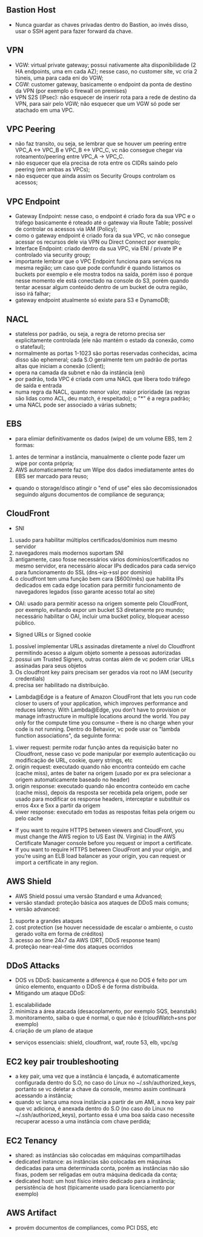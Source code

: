 Bastion Host
-------------

- Nunca guardar as chaves privadas dentro do Bastion, ao invés disso, usar o SSH agent para fazer forward da chave.

VPN
-----

- VGW: virtual private gateway; possui nativamente alta disponibilidade (2 HA endpoints, uma em cada AZ); nesse caso, no customer site, vc cria 2 túneis, uma para cada eni do VGW;
- CGW: customer gateway, basicamente o endpoint da ponta de destino da VPN (por exemplo o firewall on premises)
- VPN S2S (IPsec): não esquecer de inserir rota para a rede de destino da VPN, para sair pelo VGW; não esquecer que um VGW só pode ser atachado em uma VPC.

VPC Peering
-------------

- não faz transito, ou seja, se lembrar que se houver um peering entre VPC_A <-> VPC_B e VPC_B <-> VPC_C, vc não consegue chegar via roteamento/peering entre VPC_A -> VPC_C.
- não esquecer que ela precisa de rota entre os CIDRs saindo pelo peering (em ambas as VPCs);
- não esquecer que ainda assim os Security Groups controlam os acessos;

VPC Endpoint
-------------

- Gateway Endpoint: nesse caso, o endpoint é criado fora da sua VPC e o tráfego basicamente é roteado até o gateway via Route Table; possível de controlar os acessos via IAM (Policy);
- como o gateway endpoint é criado fora da sua VPC, vc não consegue acessar os recursos dele via VPN ou Direct Connect por exemplo;
- Interface Endpoint: criado dentro da sua VPC, via ENI / private IP e controlado via security group;
- importante lembrar que o VPC Endpoint funciona para serviços na mesma região; um caso que pode confundir é quando listamos os buckets por exemplo e ele mostra todos na saída, porém isso é porque nesse momento ele está conectado na console do S3, porém quando tentar acessar algum conteúdo dentro de um bucket de outra região, isso irá falhar;
- gateway endpoint atualmente só existe para S3 e DynamoDB;

NACL
------

- stateless por padrão, ou seja, a regra de retorno precisa ser explicitamente controlada (ele não mantém o estado da conexão, como o statefaul);
- normalmente as portas 1-1023 são portas reservadas conhecidas, acima disso são ephemeral; cada S.O geralmente tem um padrão de portas altas que iniciam a conexão (client);
- opera na camada da subnet e não da instância (eni)
- por padrão, toda VPC é criada com uma NACL que libera todo tráfego de saída e entrada
- numa regra da NACL, quanto menor valor, maior prioridade (as regras são lidas como ACL, deu match, é respeitado); o "*" é a regra padrão;
- uma NACL pode ser associado a várias subnets;

EBS
-----

- para elimiar definitivamente os dados (wipe) de um volume EBS, tem 2 formas:
1. antes de terminar a instância, manualmente o cliente pode fazer um wipe por conta própria;
2. AWS automaticamente faz um Wipe dos dados imediatamente antes do EBS ser marcado para reuso;
- quando o storage/disco atingir o "end of use" eles são decomissionados seguindo alguns documentos de compliance de segurança;

CloudFront
-----------

- SNI
1. usado para  habilitar múltiplos certificados/domínios num mesmo servidor
2. navegadores mais modernos suportam SNI
3. antigamente, caso fosse necessários vários domínios/certificados no mesmo servidor, era necessário alocar IPs dedicados para cada serviço para funcionamento do SSL (dns->ip->ssl por domínio)
5. o cloudfront tem uma função bem cara ($600/mês) que habilita IPs dedicados em cada edge location para permitir funcionamento de navegadores legados (isso garante acesso total ao site)

- OAI: usado para permitir acesso na origem somente pelo CloudFront, por exemplo, evitando expor um bucket S3 diretamente pro mundo; necessário habilitar o OAI, incluir uma bucket policy, bloquear acesso público.

- Signed URLs or Signed cookie
1. possível implementar URLs assinadas diretamente a nível do Cloudfront permitindo acesso a algum objeto somente a pessoas autorizadas
2. possui um Trusted Signers, outras contas além de vc podem criar URLs assinadas para seus objetos
3. Os cloudfront key pairs precisam ser gerados via root no IAM (security credentials)
4. precisa ser habilitado na distribuição.

- Lambda@Edge is a feature of Amazon CloudFront that lets you run code closer to users of your application, which improves performance and reduces latency. With Lambda@Edge, you don’t have to provision or manage infrastructure in multiple locations around the world. You pay only for the compute time you consume – there is no charge when your code is not running. Dentro do Behavior, vc pode usar os "lambda function associations", da seguinte forma:
1. viwer request: permite rodar função antes da requisição bater no Cloudfront, nesse caso vc pode manipular por exemplo autenticação ou modificação de URL, cookie, query strings, etc
2. origin request: executado quando não encontra conteúdo em cache (cache miss), antes de bater na origem (usado por ex pra selecionar a origem automaticamente baseado no header)
3. origin response: executado quando não encontra conteúdo em cache (cache miss), depois da resposta ser recebida pela origem, pode ser usado para modificar os response headers, interceptar e substituir os erros 4xx e 5xx a partir da origem
4. viwer response: executado em todas as respostas feitas pela origem ou pelo cache

- If you want to require HTTPS between viewers and CloudFront, you must change the AWS region to US East (N. Virginia) in the AWS Certificate Manager console before you request or import a certificate.
- If you want to require HTTPS between CloudFront and your origin, and you’re using an ELB load balancer as your origin, you can request or import a certificate in any region.


AWS Shield
------------

- AWS Shield possui uma versão Standard e uma Advanced;
- versão standad: proteção básica aos ataques de DDoS mais comuns;
- versão advanced:
1. suporte a grandes ataques 
2. cost protection (se houver necessidade de escalar o ambiente, o custo gerado volta em forma de créditos)
3. acesso ao time 24x7 da AWS (DRT, DDoS response team)
4. proteção near-real-time dos ataques ocorridos

DDoS Attacks
-------------

- DOS vs DDoS: basicamente a diferença é que no DOS é feito por um único elemento, enquanto o DDoS é de forma distribuída.
- Mitigando um ataque DDoS:
1. escalabilidade
2. minimiza a área atacada (desacoplamento, por exemplo SQS, beanstalk)
3. monitoramento, saiba o que é normal, o que não é (cloudWatch+sns por exemplo)
4. criação de um plano de ataque
- serviços essenciais: shield, cloudfront, waf, route 53, elb, vpc/sg

EC2 key pair troubleshooting
-----------------------------

- a key pair, uma vez que a instância é lançada, é automaticamente configurada dentro do S.O, no caso do Linux no ~/.ssh/authorized_keys, portanto se vc deletar a chave da console, mesmo assim continuará acessando a instância;
- quando vc lança uma nova instância a partir de um AMI, a nova key pair que vc adiciona, é anexada dentro do S.O (no caso do Linux no ~/.ssh/authorized_keys), portanto essa é uma boa saída caso necessite recuperar acesso a uma instância com chave perdida;

EC2 Tenancy
------------

- shared: as instâncias são colocadas em máquinas compartilhadas
- dedicated instance: as instâncias são colocadas em máquinas dedicadas para uma determinada conta, porém as instâncias não são fixas, podem ser religadas em outra máquina dedicada da conta;
- dedicated host: um host físico inteiro dedicado para a instância; persistência de host (tipicamente usado para licenciamento por exemplo)

AWS Artifact
-------------

- provém documentos de compliances, como PCI DSS, etc
